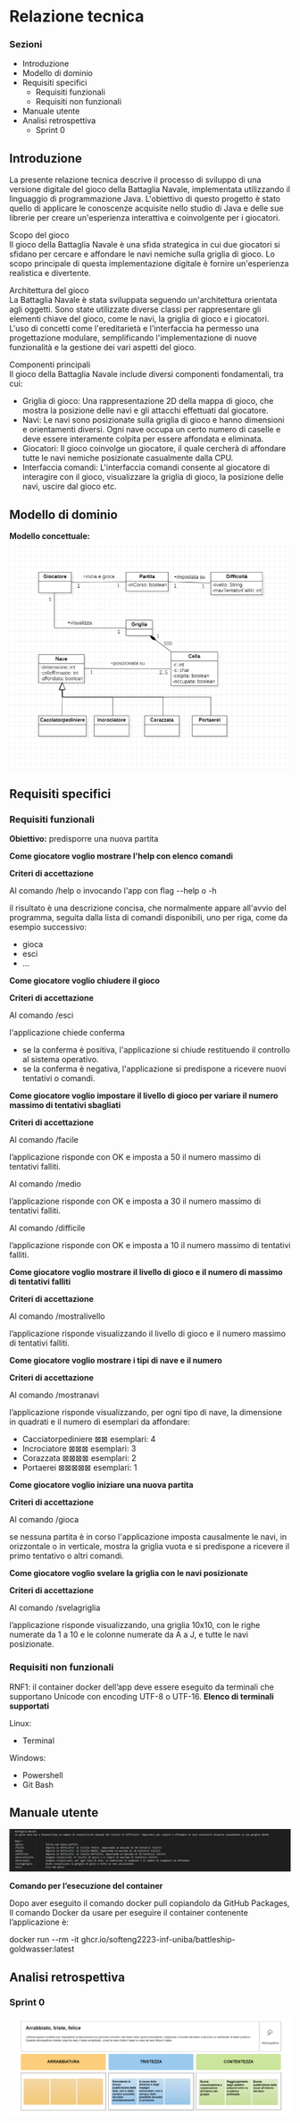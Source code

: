 # Relazione tecnica

### Sezioni

- Introduzione
- Modello di dominio
- Requisiti specifici
  - Requisiti funzionali
  - Requisiti non funzionali
- Manuale utente
- Analisi retrospettiva
  - Sprint 0

## Introduzione

La presente relazione tecnica descrive il processo di sviluppo di una versione digitale del gioco della Battaglia Navale, implementata utilizzando il linguaggio di programmazione Java. L'obiettivo di questo progetto è stato quello di applicare le conoscenze acquisite nello studio di Java e delle sue librerie per creare un'esperienza interattiva e coinvolgente per i giocatori.

Scopo del gioco  
Il gioco della Battaglia Navale è una sfida strategica in cui due giocatori si sfidano per cercare e affondare le navi nemiche sulla griglia di gioco. Lo scopo principale di questa implementazione digitale è fornire un'esperienza realistica e divertente.

Architettura del gioco  
La Battaglia Navale è stata sviluppata seguendo un'architettura orientata agli oggetti. Sono state utilizzate diverse classi per rappresentare gli elementi chiave del gioco, come le navi, la griglia di gioco e i giocatori. L'uso di concetti come l'ereditarietà e l'interfaccia ha permesso una progettazione modulare, semplificando l'implementazione di nuove funzionalità e la gestione dei vari aspetti del gioco.

Componenti principali  
Il gioco della Battaglia Navale include diversi componenti fondamentali, tra cui:

- Griglia di gioco: Una rappresentazione 2D della mappa di gioco, che mostra la posizione delle navi e gli attacchi effettuati dal giocatore.
- Navi: Le navi sono posizionate sulla griglia di gioco e hanno dimensioni e orientamenti diversi. Ogni nave occupa un certo numero di caselle e deve essere interamente colpita per essere affondata e eliminata.
- Giocatori: Il gioco coinvolge un giocatore, il quale cercherà di affondare tutte le navi nemiche posizionate casualmente dalla CPU.
- Interfaccia comandi: L'interfaccia comandi consente al giocatore di interagire con il gioco, visualizzare la griglia di gioco, la posizione delle navi, uscire dal gioco etc.

## Modello di dominio

**Modello concettuale:**
![Modello di dominio](./img/ModelloDiDominio.png)

## Requisiti specifici

### Requisiti funzionali

**Obiettivo:** predisporre una nuova partita

**Come giocatore voglio mostrare l'help con elenco comandi**

**Criteri di accettazione**

Al comando /help o invocando l'app con flag --help o -h

il risultato è una descrizione concisa, che normalmente appare all'avvio del programma, seguita dalla lista di comandi disponibili, uno per riga, come da esempio successivo:

- gioca
- esci
- ...

**Come giocatore voglio chiudere il gioco**

**Criteri di accettazione**

Al comando /esci

l'applicazione chiede conferma

- se la conferma è positiva, l'applicazione si chiude restituendo il controllo al sistema operativo.
- se la conferma è negativa, l'applicazione si predispone a ricevere nuovi tentativi o comandi.

**Come giocatore voglio impostare il livello di gioco per variare il numero massimo di tentativi sbagliati**

**Criteri di accettazione**

Al comando /facile 

l’applicazione risponde con OK e imposta a 50 il numero massimo di tentativi falliti.

Al comando /medio

l’applicazione risponde con OK e imposta a 30 il numero massimo di tentativi falliti.

Al comando /difficile

l’applicazione risponde con OK e imposta a 10 il numero massimo di tentativi falliti.

**Come giocatore voglio mostrare il livello di gioco e il numero di massimo di tentativi falliti**

**Criteri di accettazione**

Al comando /mostralivello

l’applicazione risponde visualizzando il livello di gioco e il numero massimo di tentativi falliti.

**Come giocatore voglio mostrare i tipi di nave e il numero**

**Criteri di accettazione**

Al comando /mostranavi

l’applicazione risponde visualizzando, per ogni tipo di nave, la dimensione in quadrati e il numero di esemplari da affondare:

-  	Cacciatorpediniere 	⊠⊠         esemplari: 4
-	Incrociatore 		⊠⊠⊠       esemplari: 3
-	Corazzata 		    ⊠⊠⊠⊠ 	 esemplari: 2
-	Portaerei  		    ⊠⊠⊠⊠⊠ 	esemplari: 1

**Come giocatore voglio iniziare una nuova partita**

**Criteri di accettazione**

Al comando /gioca

se nessuna partita è in corso l'applicazione imposta causalmente le navi, in orizzontale o in verticale, mostra la griglia vuota e si predispone a ricevere il primo tentativo o altri comandi.

**Come giocatore voglio svelare la griglia con le navi posizionate**

**Criteri di accettazione**

Al comando /svelagriglia

l’applicazione risponde visualizzando, una griglia 10x10, con le righe numerate da 1 a 10 e le colonne numerate da A a J, e tutte le navi posizionate.

### Requisiti non funzionali

RNF1: il container docker dell’app deve essere eseguito da terminali che supportano Unicode con encoding UTF-8 o UTF-16.
**Elenco di terminali supportati**

Linux:

- Terminal

Windows:

- Powershell
- Git Bash

## Manuale utente

![Manuale utente](./img/ManualeUtente.png)

**Comando per l’esecuzione del container**

Dopo aver eseguito il comando docker pull copiandolo da GitHub Packages, Il comando Docker da usare per eseguire il container contenente l’applicazione è:

docker run --rm -it ghcr.io/softeng2223-inf-uniba/battleship-goldwasser:latest

## Analisi retrospettiva

### Sprint 0

![Analisi Sprint 0](./img/AnalisiSprint0.png)
